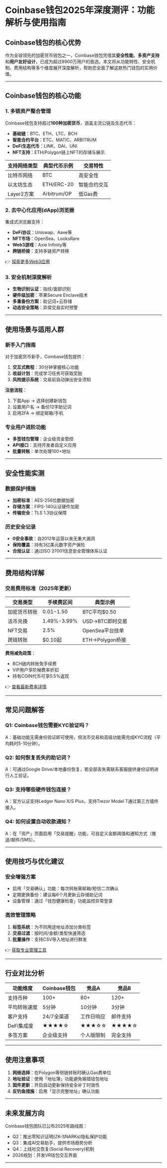 # Coinbase钱包2025年深度测评：功能解析与使用指南

## Coinbase钱包的核心优势

作为全球领先的加密货币钱包之一，Coinbase钱包凭借其**安全性能**、**多资产支持**和**用户友好设计**，已成为超过8900万用户的首选。本文将从功能特性、安全机制、费用结构等多个维度展开深度解析，帮助您全面了解这款热门钱包的实用价值。

---

## Coinbase钱包的核心功能

### 1. 多链资产整合管理
Coinbase钱包支持超过**100种加密货币**，涵盖主流公链及生态代币：
- **基础链**：BTC、ETH、LTC、BCH
- **智能合约平台**：ETC、MATIC、ARBITRUM
- **DeFi生态代币**：LINK、DAI、UNI
- **NFT支持**：ETH/Polygon链上NFT的存储与展示

| 支持网络类型 | 典型代币示例 | 交易特性 |
|--------------|--------------|----------|
| 比特币网络   | BTC          | 高安全性 |
| 以太坊生态   | ETH/ERC-20   | 智能合约交互 |
| Layer2方案   | Arbitrum/OP  | 低Gas费 |

### 2. 去中心化应用(dApp)浏览器
集成式浏览器支持：
- **DeFi协议**：Uniswap、Aave等
- **NFT市场**：OpenSea、LooksRare
- **Web3游戏**：Axie Infinity等
- **跨链桥接**：支持多链资产转移

👉 [探索更多Web3应用](https://bit.ly/okx_welcome)

### 3. 安全机制深度解析
- **生物识别认证**：指纹/面部识别
- **硬件级加密**：苹果Secure Enclave技术
- **多重备份方案**：助记词+云存储
- **动态安全策略**：异常交易实时预警

---

## 使用场景与适用人群

### 新手入门指南
对于加密货币新手，Coinbase钱包提供：
1. **交互式教程**：30分钟掌握核心功能
2. **收益计划**：完成学习任务可获取奖励
3. **风险提示系统**：交易前自动弹出安全须知

**注册流程**：
1. 下载App → 选择创建新钱包
2. 设置用户名 → 备份12字助记词
3. 启用2FA → 绑定邮箱/手机

### 专业用户进阶功能
- **多签钱包管理**：企业级资金管控
- **API接口**：支持开发者自定义应用
- **批量转账**：单次处理100+地址

---

## 安全性能实测

### 数据保护措施
- **加密标准**：AES-256位数据加密
- **存储方案**：FIPS-140认证硬件加密
- **传输安全**：TLS 1.3协议保障

### 历史安全记录
- **0安全事故**：自2012年运营以来无重大漏洞
- **保险覆盖**：持有3亿美元数字资产保险
- **合规认证**：通过ISO 27001信息安全管理体系认证

---

## 费用结构详解

### 交易费用标准（2025年更新）
| 交易类型       | 手续费区间   | 典型示例           |
|----------------|--------------|--------------------|
| 加密货币转账   | $0.01-$1.50 | BTC平均$0.50       |
| 法币兑换       | 1.49%-3.99% | USD→BTC即时交易    |
| NFT交易       | 2.5%         | OpenSea平台挂单    |
| 跨链转账       | $0.10起      | ETH→Polygon桥接    |

**费用减免政策**：
- BCH链内转账免手续费
- VIP用户享阶梯费率折扣
- 持有COIN代币可享0.5%返现

👉 [查看最新费率详情](https://bit.ly/okx_welcome)

---

## 常见问题解答

### Q1: Coinbase钱包需要KYC验证吗？
A：基础功能无需身份验证即可使用，但法币交易和高级功能需完成KYC流程（平均耗时5-10分钟）。

### Q2: 如何恢复丢失的助记词？
A：可通过Google Drive/本地备份恢复，若全部丢失需联系客服提供身份证明进行人工验证。

### Q3: 支持哪些硬件钱包连接？
A：官方认证支持Ledger Nano X/S Plus，支持Trezor Model T通过第三方插件接入。

### Q4: 如何设置自动收款通知？
A：在「资产」页面启用「交易提醒」功能，可自定义金额阈值和通知方式（推送/邮件/SMS）。

---

## 使用技巧与优化建议

### 安全增强方案
- 启用「交易确认」功能：每次转账需邮箱/短信二次确认
- 定期更换备份：建议每6个月更新云存储助记词
- 设备管理：通过「钱包健康检查」功能监控异常登录

### 高效管理策略
1. **标签系统**：为不同用途地址添加分类标签
2. **交易过滤**：按时间/金额/类型快速筛选
3. **批量操作**：支持CSV导入地址进行群发

👉 [获取专业管理工具](https://bit.ly/okx_welcome)

---

## 行业对比分析

| 功能维度       | Coinbase钱包 | 竞品A       | 竞品B       |
|----------------|--------------|-------------|-------------|
| 支持币种       | 100+         | 80+         | 120+        |
| 平均转账速度   | 5分钟        | 10分钟      | 3分钟       |
| 客户支持       | 24/7全渠道   | 工作日响应  | 邮件支持    |
| DeFi集成度     | ★★★★☆        | ★★★☆☆       | ★★★★☆       |
| 多签方案       | 企业级支持   | 个人版限制  | 完全支持    |

---

## 使用注意事项

1. **网络选择**：在Polygon等侧链转账时确认Gas费单位
2. **地址验证**：使用「地址簿」功能避免输错钱包地址
3. **固件更新**：开启自动更新保持安全补丁时效性
4. **反钓鱼措施**：启用「显示完整地址」确认功能

---

## 未来发展方向

Coinbase钱包团队已公布2025年路线图：
- Q2：推出零知识证明(ZK-SNARKs)隐私保护功能
- Q3：集成AI交易助手，提供市场趋势分析
- Q4：上线社交恢复(Social Recovery)机制
- 2026规划：开发VR钱包交互界面

---
